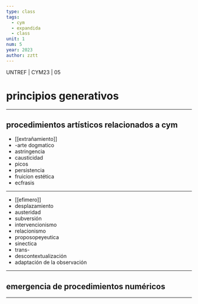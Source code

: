 ```yaml
---
type: class
tags:
  - cym
  - expandida
  - class
unit: 1
num: 5
year: 2023
author: zztt
---
```



<!-- slide bg="#010100" -->
UNTREF | CYM23 | 05
# principios generativos
---


## procedimientos artísticos relacionados a cym

- [[extrañamiento]]
- -arte dogmatico
- astringencia
- causticidad
- picos
- persistencia 
- fruicion estética
- ecfrasis
---

- [[efimero]]
- desplazamiento
- austeridad
- subversión
- intervencionismo
- relacionismo 
- proposopeyeutica
- sinectica
- trans-
- descontextualización
- adaptación de la observación
--- 
## emergencia de procedimientos numéricos 

---


